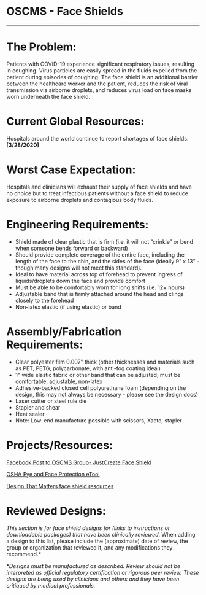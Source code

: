 # OSCMS - Face Shields

---

# The Problem:

Patients with COVID-19 experience significant respiratory issues, resulting in coughing. Virus particles are easily spread in the fluids expelled from the patient during episodes of coughing. The face shield is an additional barrier between the healthcare worker and the patient, reduces the risk of viral transmission via airborne droplets, and reduces virus load on face masks worn underneath the face shield.

# Current Global Resources:

Hospitals around the world continue to report shortages of face shields. **[3/28/2020]**

# Worst Case Expectation:

Hospitals and clinicians will exhaust their supply of face shields and have no choice but to treat infectious patients without a face shield to reduce exposure to airborne droplets and contagious body fluids.

# Engineering Requirements:

- Shield made of clear plastic that is firm (i.e. it will not “crinkle” or bend when someone bends forward or backward)
- Should provide complete coverage of the entire face, including the length of the face to the chin, and the sides of the face (ideally 9” x 13” - though many designs will not meet this standard).
- Ideal to have material across top of forehead to prevent ingress of liquids/droplets down the face and provide comfort
- Must be able to be comfortably worn for long shifts (i.e. 12+ hours)
- Adjustable band that is firmly attached around the head and clings closely to the forehead
- Non-latex elastic (if using elastic) or band

# Assembly/Fabrication Requirements:

- Clear polyester film 0.007” thick (other thicknesses and materials such as PET, PETG, polycarbonate, with anti-fog coating ideal)
- 1" wide elastic fabric or other band that can be adjusted; must be comfortable, adjustable, non-latex
- Adhesive-backed closed cell polyurethane foam (depending on the design, this may not always be necessary - please see the design docs)
- Laser cutter or steel rule die
- Stapler and shear
- Heat sealer
- Note: Low-end manufacture possible with scissors, Xacto, stapler

# Projects/Resources:

[Facebook Post to OSCMS Group- JustCreate Face Shield](https://www.facebook.com/groups/670932227050506/675836286560100)

[OSHA Eye and Face Protection eTool](https://www.osha.gov/SLTC/etools/eyeandface/ppe/chemicals.html#faceshields)

[Design That Matters face shield resources](https://docs.google.com/document/d/15k20PMe14_XQa-8kTA2G7nSIrF1bGSpc90_GM9H8yNI/edit?usp=sharing)

# Reviewed Designs:

*This section is for face shield designs for (links to instructions or downloadable packages) that have been clinically reviewed*. When adding a design to this list, please include the (approximate) date of review, the group or organization that reviewed it, and any modifications they recommend.*

**Designs must be manufactured as described. Review should not be interpreted as official regulatory certification or rigorous peer review. These designs are being used by clinicians and others and they have been critiqued by medical professionals.*
